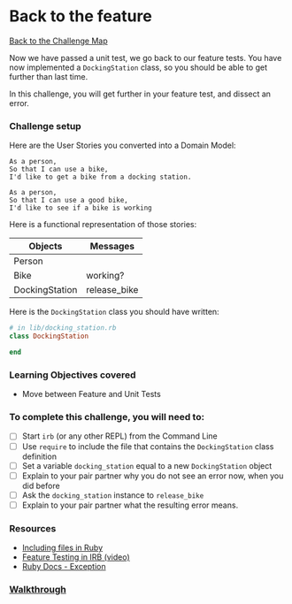 # Back to the feature

[Back to the Challenge Map](0_challenge_map.md)

Now we have passed a unit test, we go back to our feature tests. You have now implemented a `DockingStation` class, so you should be able to get further than last time.

In this challenge, you will get further in your feature test, and dissect an error.

### Challenge setup

Here are the User Stories you converted into a Domain Model:

```
As a person,
So that I can use a bike,
I'd like to get a bike from a docking station.

As a person,
So that I can use a good bike,
I'd like to see if a bike is working
```

Here is a functional representation of those stories:

Objects  | Messages
------------- | -------------
Person  | 
Bike  | working?
DockingStation | release_bike

Here is the `DockingStation` class you should have written:

```ruby
# in lib/docking_station.rb
class DockingStation

end
```

### Learning Objectives covered

- Move between Feature and Unit Tests

### To complete this challenge, you will need to:

- [ ] Start `irb` (or any other REPL) from the Command Line
- [ ] Use `require` to include the file that contains the `DockingStation` class definition
- [ ] Set a variable `docking_station` equal to a new `DockingStation` object
- [ ] Explain to your pair partner why you do not see an error now, when you did before
- [ ] Ask the `docking_station` instance to `release_bike`
- [ ] Explain to your pair partner what the resulting error means.

### Resources
- [Including files in Ruby](http://rubylearning.com/satishtalim/including_other_files_in_ruby.html)
- [Feature Testing in IRB (video)](https://www.youtube.com/watch?v=rShBRLyEccY)
- [Ruby Docs - Exception](http://ruby-doc.org/core-2.2.0/Exception.html)


### [Walkthrough](walkthroughs/7.md)